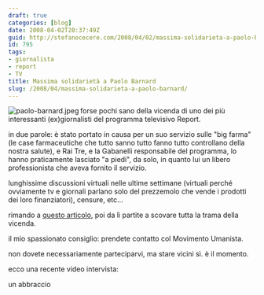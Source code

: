 ```yaml
---
draft: true
categories: [blog]
date: 2008-04-02T20:37:49Z
guid: http://stefanocecere.com/2008/04/02/massima-solidarieta-a-paolo-barnard/
id: 795
tags:
- giornalista
- report
- TV
title: Massima solidarietà a Paolo Barnard
slug: /2008/04/massima-solidarieta-a-paolo-barnard/
---
```


<img src='http://stefanocecere.com/wp-content/uploads/sites/3/2008/04/paolo-barnard.jpeg' alt='paolo-barnard.jpeg' align="left" />forse pochi sano della vicenda di uno dei più interessanti (ex)giornalisti del programma televisivo Report.

in due parole: è stato portato in causa per un suo servizio sulle "big farma" (le case farmaceutiche che tutto sanno tutto fanno tutto controllano della nostra salute), e Rai Tre, e la Gabanelli responsabile del programma, lo hanno praticamente lasciato "a piedi", da solo, in quanto lui un libero professionista che aveva fornito il servizio.

lunghissime discussioni virtuali nelle ultime settimane (virtuali perché ovviamente tv e giornali parlano solo del prezzemolo che vende i prodotti dei loro finanziatori), censure, etc…

rimando a [questo articolo](http://www.comedonchisciotte.org/site/modules.php?name=News&file=article&sid=4474), poi da lì partite a scovare tutta la trama della vicenda.

il mio spassionato consiglio: prendete contatto col Movimento Umanista.
  
non dovete necessariamente parteciparvi, ma stare vicini sì. è il momento.

ecco una recente video intervista:

un abbraccio